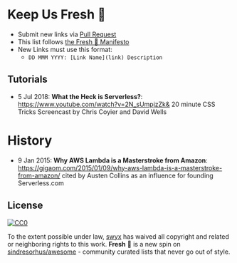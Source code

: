 # Keep Us Fresh 🍅

- Submit new links via [Pull Request](https://github.com/sw-yx/fresh-async-react/pulls)
- This list follows [the Fresh 🍅 Manifesto](https://github.com/sw-yx/fresh/blob/master/fresh.md)
- New Links must use this format:
  - `DD MMM YYYY: [Link Name](link) Description`

## Tutorials

- 5 Jul 2018: **What the Heck is Serverless?**: https://www.youtube.com/watch?v=2N_sUmpjzZk& 20 minute CSS Tricks Screencast by Chris Coyier and David Wells

# History

- 9 Jan 2015: **Why AWS Lambda is a Masterstroke from Amazon**: https://gigaom.com/2015/01/09/why-aws-lambda-is-a-masterstroke-from-amazon/ cited by Austen Collins as an influence for founding Serverless.com

## License

[![CC0](http://mirrors.creativecommons.org/presskit/buttons/88x31/svg/cc-zero.svg)](https://creativecommons.org/publicdomain/zero/1.0/)

To the extent possible under law, [swyx](https://swyx.io) has waived all copyright and related or neighboring rights to this work. **Fresh** 🍅 is a new spin on [sindresorhus/awesome](https://github.com/sindresorhus/awesome) - community curated lists that never go out of style.

